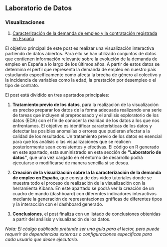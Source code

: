 ## Laboratorio de Datos

### Visualizaciones

1. [Caracterización de la demanda de empleo y la contratación registrada en España](https://datos.gob.es/es/documentacion/caracterizacion-de-la-demanda-de-empleo-y-contratacion-registrada-en-espana)

El objetivo principal de este post es realizar una visualización interactiva partiendo de datos abiertos. Para ello se han utilizado conjuntos de datos que contienen información relevante sobre la evolución de la demanda de empleo en España a lo largo de los últimos años. A partir de estos datos se determina el perfil que representa la demanda de empleo en nuestro país estudiando específicamente como afecta la brecha de género al colectivo y la incidencia de variables como la edad, la prestación por desempleo o el tipo de contrato. 

El post está dividido en tres apartados principales: 

 1. **Tratamiento previo de los datos**, para la realización de la visualización es preciso preparar los datos de la forma adecuada realizando una serie de tareas que incluyen el preprocesado y el análisis exploratorio de los datos (EDA) con el fin de conocer la realidad de los datos a los que nos enfrentamos. El objetivo es identificar características de los datos y detectar las posibles anomalías o errores que pudieran afectar a la calidad de los resultados. Un tratamiento previo de los datos es esencial para que los análisis o las visualizaciones que se realicen posteriormente sean consistentes y efectivas.
El código en R generado en este apartado, esta suministrado en esta sección de **"Laboratorio de datos"**, que una vez cargado en el entorno de desarrollo podrá ejecutarse o modificarse de manera sencilla si se desea. 
 
 2. **Creación de la visualización sobre la la caracterización de la demanda de empleo en España**, que consta de dos vídeo tutoriales donde se muestra todo el proceso de realización de la visualización con la herramienta Kibana. En este apartado se podrá ver la creación de un cuadro de mando (dashboard) con diferentes indicadores interactivos mediante la generación de representaciones gráficas de diferentes tipos y la interacción con el dashboard generado. 

3. **Conclusiones**, el post finaliza con un listado de conclusiones obtenidas a partir del análisis y visualización de los datos. 

*Nota: El código publicado pretende ser una guía para el lector, pero puede requerir de dependencias externas o configuraciones específicas para cada usuario que desee ejecutarlo.*
